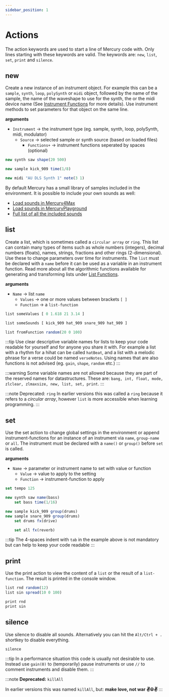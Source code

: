 ```yaml
---
sidebar_position: 1
---
```


# Actions

The action keywords are used to start a line of Mercury code with. Only lines starting with these keywords are valid. The keywords are: `new`, `list`, `set`, `print` and `silence`.

## new

Create a new instance of an instrument object. For example this can be a `sample`, `synth`, `loop`, `polySynth` or `midi` object, followed by the name of the sample, the name of the waveshape to use for the synth, the or the midi device name (See [Instrument Functions](instruments) for more details). Use instrument methods to set parameters for that object on the same line.

**arguments**

- `Instrument` -> the instrument type (eg. sample, synth, loop, polySynth, midi, modulator)
    - `Source` -> selected sample or synth source (based on loaded files)
        - `Functions+` -> instrument functions seperated by spaces (optional)

```js
new synth saw shape(20 500)

new sample kick_909 time(1/8)

new midi "AU DLS Synth 1" note(3 1)
```

<!-- Alias: `make`, `sound` -->

By default Mercury has a small library of samples included in the environment. It is possible to include your own sounds as well:

- [Load sounds in Mercury4Max](./../usage/mercury4max.md#sounds)
- [Load sounds in MercuryPlayground](./../usage/mercury-playground.md#add-sounds)
- [Full list of all the included sounds](./../usage/sounds.md)

## list

Create a list, which is sometimes called a `circular array` or `ring`. This list can contain many types of items such as whole numbers (integers), decimal numbers (floats), names, strings, fractions and other rings (2-dimensional). Use these to change parameters over time for instruments. The `list` must be declared with a `name` before it can be used as a variable in an instrument function. Read more about all the algorithmic functions available for generating and transforming lists under [List Functions](list-functions).

**arguments**
- `Name` -> list `name`
    - `Values` -> one or more values between brackets `[ ]`
    - `Function` -> a `list-function`

```js
list someValues [ 0 1.618 21 3.14 ]

list someSounds [ kick_909 hat_909 snare_909 hat_909 ]

list fromFunction random(20 0 100)
```

:::tip
Use clear descriptive variable names for lists to keep your code readable for yourself and for anyone you share it with. For example a list with a rhythm for a hihat can be called `hatBeat`, and a list with a melodic phrase for a verse could be named `verseNotes`. Using names that are also functions is not advised (eg. `gain`, `shape`, `random` etc.)
:::

:::warning
Some variable names are not allowed because they are part of the reserved names for datastructures. These are: `bang, int, float, mode, zlclear, zlmaxsize, new, list, set, print`.
:::

:::note Deprecated: `ring`
In earlier versions this was called a `ring` because it refers to a *circular array*, however `list` is more accessible when learning programming.
:::

## set

Use the set action to change global settings in the environment or append instrument-functions for an instance of an instrument via `name`, `group-name` or `all`. The instrument must be declared with a `name()` or `group()` before `set` is called.

**arguments**
- `Name` -> parameter or instrument name to set with value or function
    - `Value` -> value to apply to the setting
    - `Function` -> instrument-function to apply

```js
set tempo 125

new synth saw name(bass)
    set bass time(1/16)

new sample kick_909 group(drums)
new sample snare_909 group(drums)
    set drums fx(drive)

    set all fx(reverb)
```

:::tip
The 4-spaces indent with `tab` in the example above is not mandatory but can help to keep your code readable
:::

<!-- Alias: `give`, `apply` -->

## print

Use the print action to view the content of a `list` or the result of a `list-function`. The result is printed in the console window.

```js
list rnd random(12)
list sin spread(10 0 100)

print rnd
print sin
```

## silence

Use silence to disable all sounds. Alternatively you can hit the `Alt/Ctrl + .` shortkey to disable everything. 

<!-- *Note* : Silencing the instruments is not the same as disabling the Audio (below). In this case the instruments are deleted, but the signal-chain is still processing in order to be able to quickly start the sound when a new instrument is generated. -->

```js
silence
```

:::tip
In a performance situation this code is usually not desirable to use. Instead use `gain(0)` to (temporarily) pause instruments or use `//` to comment instruments and disable them.
:::

:::note
**Deprecated:** `killAll`

In earlier versions this was named `killAll`, but: **make love, not war ✌️☮️✌️**
:::
<!-- ## console

Show the console to see the printed output or other error messages from the code. Clear the console as well.

```js

console show
console empty
```

## audio

Disable/enable the Digital Signal Processing (DSP) engine. This can also be done via the interface and is usually not desirable to use during coding sessions.

```
audio <1-0>
``` -->